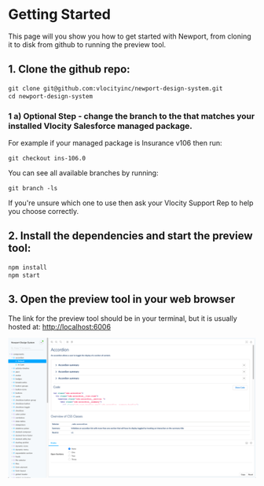 # Getting Started

This page will you show you how to get started with Newport, from cloning it to disk from github to running the preview tool.

## 1. Clone the github repo:

```
git clone git@github.com:vlocityinc/newport-design-system.git
cd newport-design-system
```

### 1 a) Optional Step - change the branch to the that matches your installed Vlocity Salesforce managed package.

For example if your managed package is Insurance v106 then run:

```
git checkout ins-106.0
```

You can see all available branches by running:

```
git branch -ls
```

If you're unsure which one to use then ask your Vlocity Support Rep to help you choose correctly.

## 2. Install the dependencies and start the preview tool:

```
npm install
npm start
```

## 3. Open the preview tool in your web browser

The link for the preview tool should be in your terminal, but it is usually hosted at: [http://localhost:6006](http://localhost:6006)

![Preview tool](./docs/previewer.v1.png)
